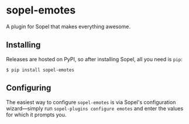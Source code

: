 # sopel-emotes

A plugin for Sopel that makes everything awesome.

## Installing

Releases are hosted on PyPI, so after installing Sopel, all you need is `pip`:

```shell
$ pip install sopel-emotes
```

## Configuring

The easiest way to configure `sopel-emotes` is via Sopel's
configuration wizard—simply run `sopel-plugins configure emotes`
and enter the values for which it prompts you.
